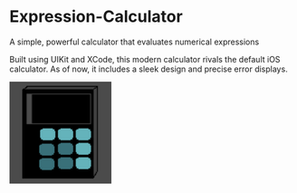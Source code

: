 # Expression-Calculator

A simple, powerful calculator that evaluates numerical expressions

Built using UIKit and XCode, this modern calculator rivals the default iOS calculator. As of now, it includes a sleek design and precise error displays.

![alt text](https://github.com/rkrishn7/Expression-Calculator/blob/master/Calculator_Icon_180.png)
